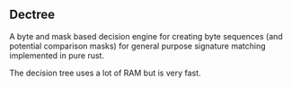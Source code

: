 ## Dectree
A byte and mask based decision engine for creating byte
sequences (and potential comparison masks) for general purpose
signature matching implemented in pure rust.

The decision tree uses a lot of RAM but is very fast.

